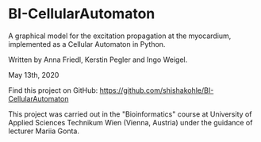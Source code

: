 # BI-CellularAutomaton
A graphical model for the excitation propagation at the myocardium,
implemented as a Cellular Automaton in Python.

Written by Anna Friedl, Kerstin Pegler and Ingo Weigel.

May 13th, 2020

Find this project on GitHub: https://github.com/shishakohle/BI-CellularAutomaton

This project was carried out in the "Bioinformatics" course at
University of Applied Sciences Technikum Wien (Vienna, Austria)
under the guidance of lecturer Mariia Gonta.
